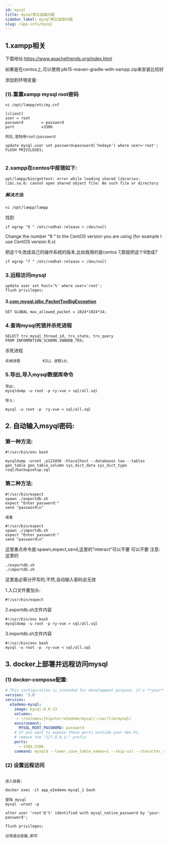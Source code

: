 ```yaml
---
id: mysql
title: mysql常见运维问题
sidebar_label: mysql常见运维问题
slug: /app-info/mysql
---
```


## 1.xampp相关

下载地址:https://www.apachefriends.org/index.html

如果是在centos上,可以使用:jdk15-maven-gradle-with-xampp.zip来安装比较好

添加到环境变量:






### (1).重置xampp mysql root密码

```
vi /opt/lampp/etc/my.cnf

[client]
user = root
password        = password
port            =3306

然后,登陆用root/passowrd

update mysql.user set password=password('hedaye') where user='root';
FLUSH PRIVILEGES;


```

 

### 2.xampp在centos中报错如下:

```
opt/lampp/bin/gettext: error while loading shared libraries: libc.so.6: cannot open shared object file: No such file or directory 
```

##### 解决方法:

```
vi /opt/lampp/lampp
```

找到

```
if egrep "9 " /etc/redhat-release > /dev/null 
```

Change the number “9 “ to the CentOS version you are using (for example I use CentOS version 6.x)

把这个9,改成自己的操作系统的版本,比如我用的是centos 7,那就把这个9改成7

```
if egrep "7 " /etc/redhat-release > /dev/null 
```



### 3.远程访问mysql

```output
update user set host='%' where user='root';
flush privileges;
```


#### 3.[com.mysql.jdbc.PacketTooBigException](https://stackoverflow.com/questions/11320236/com-mysql-jdbc-packettoobigexception)

```
SET GLOBAL max_allowed_packet = 1024*1024*14;
```

### 4.查询mysql死锁并杀死进程

```
SELECT trx_mysql_thread_id, trx_state, trx_query
FROM INFORMATION_SCHEMA.INNODB_TRX;
```

杀死进程

```
杀掉进程          KILL 进程id;
```



### 5.导出,导入mysql数据库命令



```
导出:
mysqldump -u root -p ry-vue > sql/all.sql

导入:

mysql -u root -p  ry-vue < sql/all.sql

```

## 2. 自动输入msyql密码:
### 第一种方法:
```shell
#!/usr/bin/env bash

mysqldump -uroot -p123456 -hlocalhost --databases tao --tables gen_table gen_table_column sys_dict_data sys_dict_type  >sql/backupsetup.sql
```
### 第二种方法:
```shell
#!/usr/bin/expect
spawn ./exportdb.sh
expect "Enter password:"
send "password\n"

或者

#!/usr/bin/expect
spawn ./importdb.sh
expect "Enter password:"
send "password\n"

```
这里重点命令是:spawn,expect,send,这里的"interact"可以不要
可以不要
注意:
这里的
```shell
./exportdb.sh
./importdb.sh
```
这里是必需分开写的,不然,自动输入密码会无效

1.入口文件要加头:
```shell
#!/usr/bin/expect
```
2.exportdb.sh文件内容
```shell
#!/usr/bin/env bash
mysqldump -u root -p ry-vue > sql/all.sql

```
3.importdb.sh文件内容
```shell
#!/usr/bin/env bash
mysql -u root -p  ry-vue < sql/all.sql

```

## 3. docker上部署并远程访问mysql

### (1) docker-compose配置:

```yaml
# This configuration is intended for development purpose, it's **your** responsibility to harden it for production
version: '3.8'
services:
  e2edemo-mysql:
    image: mysql:8.0.23
    volumes:
     - ~/volumes/jhipster/e2edemo/mysql/:/var/lib/mysql/
    environment:
      MYSQL_ROOT_PASSWORD: password
    # If you want to expose these ports outside your dev PC,
    # remove the "127.0.0.1:" prefix
    ports:
      - 3306:3306
    command: mysqld --lower_case_table_names=1 --skip-ssl --character_set_server=utf8mb4 --explicit_defaults_for_timestamp
```
### (2) 设置远程访问

```shell

进入容器:

docker exec -it app_e2edemo-mysql_1 bash

登陆 mysql 
mysql -uroot -p

alter user 'root'@'%' identified with mysql_native_password by 'your-password';

flush privileges;

记得退出容器,即可

```



